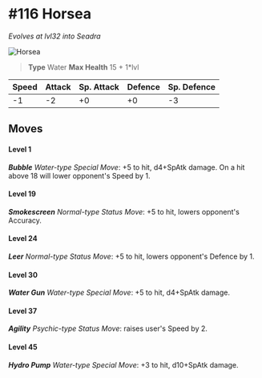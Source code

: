 # #116 Horsea
*Evolves at lvl32 into Seadra*

![Horsea](https://img.pokemondb.net/sprites/home/normal/1x/horsea.png)

> **Type** Water
> **Max Health** 15 + 1\*lvl

| Speed | Attack | Sp. Attack | Defence | Sp. Defence |
| ----- | ------ | ---------- | ------- | ----------- |
| -1 | -2 | +0 | +0 | -3 |

## Moves
#### Level 1

***Bubble** Water-type Special Move*: +5 to hit, d4+SpAtk damage. On a hit above 18 will lower opponent's Speed by 1.
#### Level 19

***Smokescreen** Normal-type Status Move*: +5 to hit, lowers opponent's Accuracy.
#### Level 24

***Leer** Normal-type Status Move*: +5 to hit, lowers opponent's Defence by 1.
#### Level 30

***Water Gun** Water-type Special Move*: +5 to hit, d4+SpAtk damage. 
#### Level 37

***Agility** Psychic-type Status Move*: raises user's Speed by 2.
#### Level 45

***Hydro Pump** Water-type Special Move*: +3 to hit, d10+SpAtk damage. 

